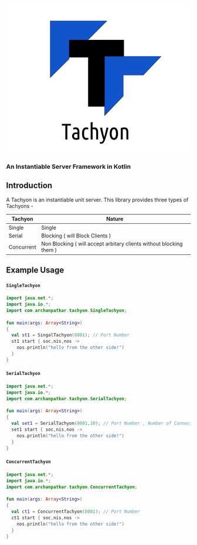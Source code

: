 # <img src="./TACHYON.png">
### An Instantiable Server Framework in Kotlin

## Introduction
A Tachyon is an instantiable unit server. 
This library provides three types of Tachyons -

| Tachyon    	| Nature       	|
|------------	|--------------	|
| Single     	| Single      	|
| Serial     	| Blocking ( will Block Clients )     	|
| Concurrent 	| Non Blocking ( will accept arbitary clients without blocking them )	|

## Example Usage

#### `SingleTachyon`
```kotlin
import java.net.*;
import java.io.*;
import com.archanpatkar.tachyon.SingleTachyon;

fun main(args: Array<String>)
{
  val st1 = SingalTachyon(8081); // Port Number
  st1 start { soc,nis,nos ->
    nos.println("hello from the other side!")
  }
}
```

#### `SerialTachyon`
```kotlin
import java.net.*;
import java.io.*;
import com.archanpatkar.tachyon.SerialTachyon;

fun main(args: Array<String>)
{
  val set1 = SerialTachyon(8081,10); // Port Number , Number of Connections
  set1 start { soc,nis,nos ->
    nos.println("hello from the other side!")
  }
}
```

#### `ConcurrentTachyon`
```kotlin
import java.net.*;
import java.io.*;
import com.archanpatkar.tachyon.ConcurrentTachyon;

fun main(args: Array<String>)
{
  val ct1 = ConcurrentTachyon(8081); // Port Number
  ct1 start { soc,nis,nos ->
    nos.println("hello from the other side!")
  }
}
```
